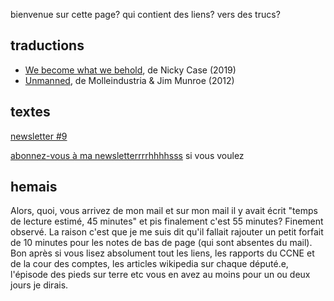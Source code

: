 bienvenue sur cette page? qui contient des liens? vers des trucs?

## traductions

- [We become what we behold](/wbwwb/), de Nicky Case (2019)
- [Unmanned](/unmanned/), de Molleindustria & Jim Munroe
  (2012)

## textes

[newsletter #9](/news/9)

[abonnez-vous à ma newsletterrrrhhhhsss](https://shh.ovh) si vous voulez

## hemais

Alors, quoi, vous arrivez de mon mail et sur mon mail il y avait écrit "temps de lecture estimé, 45 minutes" et pis finalement c'est 55 minutes? Finement observé. La raison c'est que je me suis dit qu'il fallait rajouter un petit forfait de 10 minutes pour les notes de bas de page (qui sont absentes du mail). Bon après si vous lisez absolument tout les liens, les rapports du CCNE et de la cour des comptes, les articles wikipedia sur chaque député.e, l'épisode des pieds sur terre etc vous en avez au moins pour un ou deux jours je dirais.
